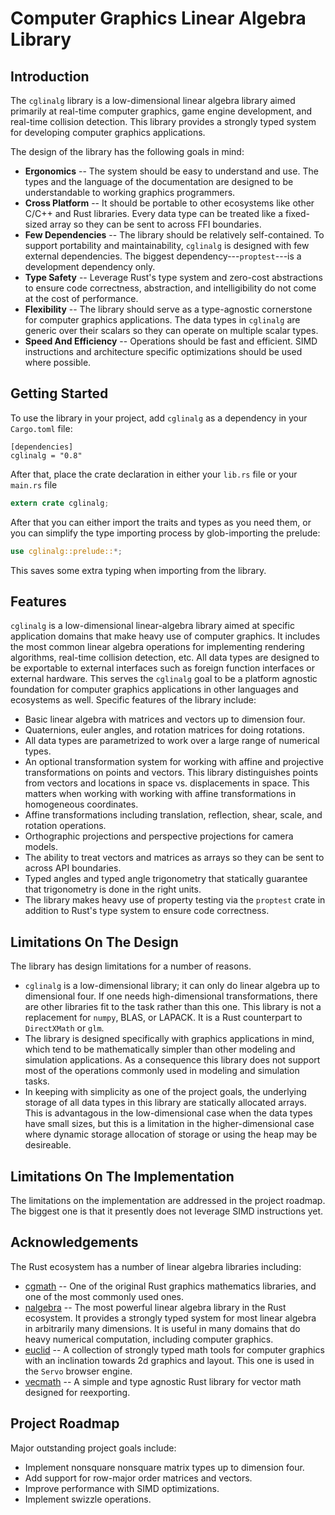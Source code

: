 # Computer Graphics Linear Algebra Library
## Introduction
The `cglinalg` library is a low-dimensional linear algebra library aimed 
primarily at real-time computer graphics, game engine development, and 
real-time collision detection. This library provides a strongly typed system 
for developing computer graphics applications.

The design of the library has the following goals in mind:
* **Ergonomics** -- The system should be easy to understand and use. The types 
  and the language of the documentation are designed to be understandable to 
  working graphics programmers.
* **Cross Platform** -- It should be portable to other ecosystems like 
  other C/C++ and Rust libraries. Every data type can be treated like a 
  fixed-sized array so they can be sent to across FFI boundaries.
* **Few Dependencies** -- The library should be relatively self-contained. To 
  support portability and maintainability, `cglinalg` is designed with few 
  external dependencies. The biggest dependency---`proptest`---is a development 
  dependency only.
* **Type Safety** -- Leverage Rust's type system and zero-cost abstractions 
  to ensure code correctness, abstraction, and intelligibility do not come 
  at the cost of performance.
* **Flexibility** -- The library should serve as a type-agnostic cornerstone 
  for computer graphics applications. The data types in `cglinalg` are
  generic over their scalars so they can operate on multiple scalar types.
* **Speed And Efficiency** -- Operations should be fast and efficient. SIMD 
  instructions and architecture specific optimizations should be used where 
  possible.

## Getting Started
To use the library in your project, add `cglinalg` as a dependency in your 
`Cargo.toml` file:
```
[dependencies]
cglinalg = "0.8"
```
After that, place the crate declaration in either your `lib.rs` file or 
your `main.rs` file
```rust
extern crate cglinalg;
```
After that you can either import the traits and types as you need them, or you 
can simplify the type importing process by glob-importing the prelude:
```rust
use cglinalg::prelude::*;
```
This saves some extra typing when importing from the library.

## Features
`cglinalg` is a low-dimensional linear-algebra library aimed at specific 
application domains that make heavy use of computer graphics. It includes the 
most common linear algebra operations for implementing rendering algorithms, 
real-time collision detection, etc. All data types are designed to be exportable 
to external interfaces such as foreign function interfaces or external hardware. 
This serves the `cglinalg` goal to be a platform agnostic foundation for 
computer graphics applications in other languages and ecosystems as well. 
Specific features of the library include:
* Basic linear algebra with matrices and vectors up to dimension four.
* Quaternions, euler angles, and rotation matrices for doing rotations.
* All data types are parametrized to work over a large range of numerical types.
* An optional transformation system for working with affine and projective 
  transformations on points and vectors. This library distinguishes points from 
  vectors and locations in space vs. displacements in space. This matters when 
  working with working with affine transformations in homogeneous coordinates.
* Affine transformations including translation, reflection, shear, scale, 
  and rotation operations.
* Orthographic projections and perspective projections for camera models.
* The ability to treat vectors and matrices as arrays so they can be sent 
  to across API boundaries.
* Typed angles and typed angle trigonometry that statically guarantee that 
  trigonometry is done in the right units.
* The library makes heavy use of property testing via the `proptest` crate
  in addition to Rust's type system to ensure code correctness.

## Limitations On The Design
The library has design limitations for a number of reasons. 
* `cglinalg` is a low-dimensional library; it can only do linear algebra up to 
  dimensional four. If one needs high-dimensional transformations, there are other 
  libraries fit to the task rather than this one. This library is not a replacement
  for `numpy`, BLAS, or LAPACK. It is a Rust counterpart to `DirectXMath` or `glm`.
* The library is designed specifically with graphics applications in mind, which 
  tend to be mathematically simpler than other modeling and simulation applications. 
  As a consequence this library does not support most of the operations commonly used 
  in modeling and simulation tasks.
* In keeping with simplicity as one of the project goals, the underlying storage of 
  all data types in this library are statically allocated arrays. This is advantagous 
  in the low-dimensional case when the data types have small sizes, but this is a 
  limitation in the higher-dimensional case where dynamic storage allocation of storage 
  or using the heap may be desireable.

## Limitations On The Implementation
The limitations on the implementation are addressed in the project roadmap. 
The biggest one is that it presently does not leverage SIMD instructions yet.

## Acknowledgements
The Rust ecosystem has a number of linear algebra libraries including:
* [cgmath](https://crates.io/crates/cgmath) -- One of the original Rust graphics 
  mathematics libraries, and one of the most commonly used ones.
* [nalgebra](https://nalgebra.org) -- The most powerful linear algebra library 
  in the Rust ecosystem. It provides a strongly typed system for most linear 
  algebra in arbitrarily many dimensions. It is useful in many domains that do 
  heavy numerical computation, including computer graphics.
* [euclid](https://crates.io/crates/euclid) -- A collection of strongly typed 
  math tools for computer graphics with an inclination towards 2d graphics and 
  layout. This one is used in the `Servo` browser engine.
* [vecmath](https://crates.io/crates/vecmath) -- A simple and type agnostic 
  Rust library for vector math designed for reexporting.

## Project Roadmap
Major outstanding project goals include:
* Implement nonsquare nonsquare matrix types up to dimension four.
* Add support for row-major order matrices and vectors.
* Improve performance with SIMD optimizations.
* Implement swizzle operations.
